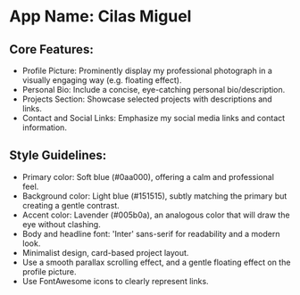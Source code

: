 # **App Name**: Cilas Miguel

## Core Features:

- Profile Picture: Prominently display my professional photograph in a visually engaging way (e.g. floating effect).
- Personal Bio: Include a concise, eye-catching personal bio/description.
- Projects Section: Showcase selected projects with descriptions and links.
- Contact and Social Links: Emphasize my social media links and contact information.

## Style Guidelines:

- Primary color: Soft blue (#0aa000), offering a calm and professional feel.
- Background color: Light blue (#151515), subtly matching the primary but creating a gentle contrast.
- Accent color: Lavender (#005b0a), an analogous color that will draw the eye without clashing.
- Body and headline font: 'Inter' sans-serif for readability and a modern look.
- Minimalist design, card-based project layout.
- Use a smooth parallax scrolling effect, and a gentle floating effect on the profile picture.
- Use FontAwesome icons to clearly represent links.